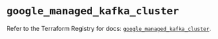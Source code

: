# `google_managed_kafka_cluster`

Refer to the Terraform Registry for docs: [`google_managed_kafka_cluster`](https://registry.terraform.io/providers/hashicorp/google/6.27.0/docs/resources/managed_kafka_cluster).

